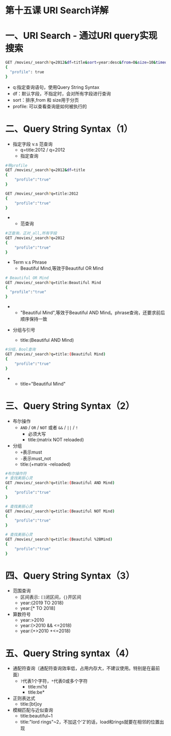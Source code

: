 # 第十五课 URI Search详解

# 一、URI Search - 通过URI query实现搜索

```sh
GET /movies/_search?q=2012&df=title&sort=year:desc&from=O&size=10&timeout=1s
{
  "profile": true
}
```

- q:指定查询语句，使用Query String Syntax
- df：默认字段，不指定时，会对所有字段进行查询
- sort：排序,from 和 size用于分页
- profile: 可以查看查询是如何被执行的

# 二、Query String Syntax（1）

- 指定字段 v.s 范查询
  - q=title:2012 / q=2012
  - 指定查询
```sh
#带profile
GET /movies/_search?q=2012&df=title
{
	"profile":"true"
}

GET /movies/_search?q=title:2012
{
	"profile":"true"
}
```
-  - 范查询
```sh
#泛查询，正对_all,所有字段
GET /movies/_search?q=2012
{
	"profile":"true"
}
```

- Term v.s Phrase
  - Beautiful Mind,等效于Beautiful OR Mind
```sh
# Beautiful OR Mind
GET /movies/_search?q=title:Beautiful Mind
{
  "profile":"true"
}
```

 - - "Beautiful Mind",等效于Beautiful AND Mind。phrase查询，还要求前后顺序保持一致

- 分组与引号
  - title:(Beautiful AND Mind)
```sh
#分组，Bool查询
GET /movies/_search?q=title:(Beautiful Mind)
{
	"profile":"true"
}
```

-  - title="Beautiful Mind"

# 三、Query String Syntax（2）

- 布尔操作
  - `AND` / `OR` / `NOT` 或者 `&&` / `||` / `!`
    - 必须大写
    - title:(matrix NOT reloaded)
- 分组
  - `+`表示must
  - `-`表示must_not
  - title:(+matrix -reloaded)

```sh
#布尔操作符
# 查找美丽心灵
GET /movies/_search?q=title:(Beautiful AND Mind)
{
	"profile":"true"
}

# 查找美丽心灵
GET /movies/_search?q=title:(Beautiful NOT Mind)
{
	"profile":"true"
}

# 查找美丽心灵
GET /movies/_search?q=title:(Beautiful %2BMind)
{
	"profile":"true"
}
```

# 四、Query String Syntax（3）

- 范围查询
  - 区间表示: `[]`闭区间，`{}`开区间
  - year:{2019 TO 2018}
  - year:[* TO 2018]
- 算数符号
  - year:>2010
  - year:(>2010 && <=2018)
  - year:(+>2010 +<=2018)

# 五、Query String syntax（4）

- 通配符查询（通配符查询效率低，占用内存大，不建议使用。特别是在最前面）
  - `?`代表1个字符，`*`代表0或多个字符
    - title:mi?d
    - title:be*
- 正则表达式
  - title:[bt]oy
- 模糊匹配与近似查询
  - title:beautiful~1
  - title:"lord rings"~2，不加这个'2'的话，load和rings就要在相邻的位置出现